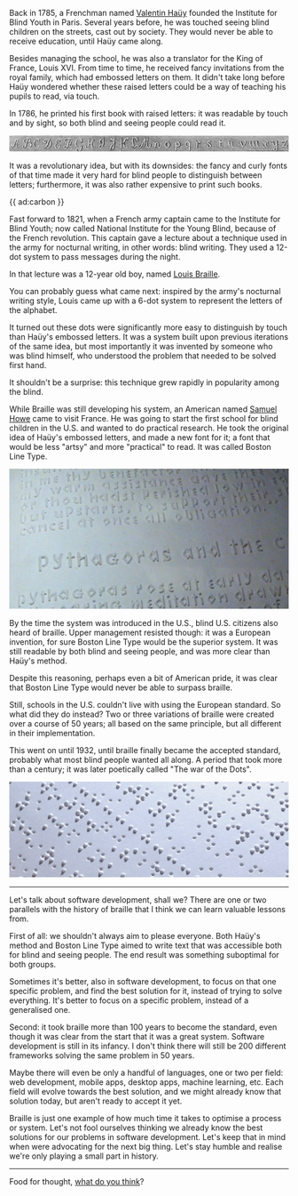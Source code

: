 Back in 1785, a Frenchman named [Valentin Haüy](*https://en.wikipedia.org/wiki/Valentin_Ha%C3%BCy) founded the Institute for Blind Youth in Paris. Several years before, he was touched seeing blind children on the streets, cast out by society. They would never be able to receive education, until Haüy came along.

Besides managing the school, he was also a translator for the King of France, Louis XVI. From time to time, he received fancy invitations from the royal family, which had embossed letters on them. It didn't take long before Haüy wondered whether these raised letters could be a way of teaching his pupils to read, via touch.

In 1786, he printed his first book with raised letters: it was readable by touch and by sight, so both blind and seeing people could read it.

![](/resources/img/blog/braille/hauy.jpg)

It was a revolutionary idea, but with its downsides: the fancy and curly fonts of that time made it very hard for blind people to distinguish between letters; furthermore, it was also rather expensive to print such books.


{{ ad:carbon }}

Fast forward to 1821, when a French army captain came to the Institute for Blind Youth; now called National Institute for the Young Blind, because of the French revolution. This captain gave a lecture about a technique used in the army for nocturnal writing, in other words: blind writing. They used a 12-dot system to pass messages during the night.

In that lecture was a 12-year old boy, named [Louis Braille](*https://en.wikipedia.org/wiki/Louis_Braille).

You can probably guess what came next: inspired by the army's nocturnal writing style, Louis came up with a 6-dot system to represent the letters of the alphabet. 

It turned out these dots were significantly more easy to distinguish by touch than Haüy's embossed letters. 
It was a system built upon previous iterations of the same idea, but most importantly it was invented by someone who was blind himself, who understood the problem that needed to be solved first hand.

It shouldn't be a surprise: this technique grew rapidly in popularity among the blind.

While Braille was still developing his system, an American named [Samuel Howe](*https://en.wikipedia.org/wiki/Samuel_Gridley_Howe) came to visit France. He was going to start the first school for blind children in the U.S. and wanted to do practical research. He took the original idea of Haüy's embossed letters, and made a new font for it; a font that would be less "artsy" and more "practical" to read. It was called Boston Line Type. 

![](/resources/img/blog/braille/boston.jpg)

By the time the system was introduced in the U.S., blind U.S. citizens also heard of braille. Upper management resisted though: it was a European invention, for sure Boston Line Type would be the superior system. It was still readable by both blind and seeing people, and was more clear than Haüy's method.

Despite this reasoning, perhaps even a bit of American pride, it was clear that Boston Line Type would never be able to surpass braille.

Still, schools in the U.S. couldn't live with using the European standard. So what did they do instead? Two or three variations of braille were created over a course of 50 years; all based on the same principle, but all different in their implementation.

This went on until 1932, until braille finally became the accepted standard, probably what most blind people wanted all along. A period that took more than a century; it was later poetically called "The war of the Dots".

![](/resources/img/blog/braille/braille.png)

---

Let's talk about software development, shall we? There are one or two parallels with the history of braille that I think we can learn valuable lessons from.

First of all: we shouldn't always aim to please everyone. Both Haüy's method and Boston Line Type aimed to write text that was accessible both for blind and seeing people. The end result was something suboptimal for both groups.

Sometimes it's better, also in software development, to focus on that one specific problem, and find the best solution for it, instead of trying to solve everything. It's better to focus on a specific problem, instead of a generalised one.

Second: it took braille more than 100 years to become the standard, even though it was clear from the start that it was a great system. Software development is still in its infancy. I don't think there will still be 200 different frameworks solving the same problem in 50 years. 

Maybe there will even be only a handful of languages, one or two per field: web development, mobile apps, desktop apps, machine learning, etc. Each field will evolve towards the best solution, and we might already know that solution today, but aren't ready to accept it yet.

Braille is just one example of how much time it takes to optimise a process or system. Let's not fool ourselves thinking we already know the best solutions for our problems in software development. Let's keep that in mind when were advocating for the next big thing. Let's stay humble and realise we're only playing a small part in history.

---

Food for thought, [what do you think](*https://news.ycombinator.com/item?id=23687998)?
